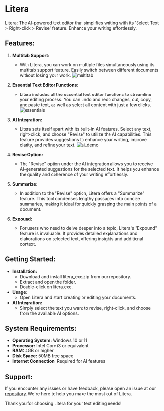 # Litera

Litera: The AI-powered text editor that simplifies writing with its 'Select Text > Right-click > Revise' feature. Enhance your writing effortlessly.

## Features:

1. **Multitab Support:**
   - With Litera, you can work on multiple files simultaneously using its multitab support feature. Easily switch between different documents without losing your work.
![multitab](https://github.com/reimo22/Litera/assets/134300371/bd201cc9-a3dd-4943-b2a9-72585e8f4638)


2. **Essential Text Editor Functions:**
   - Litera includes all the essential text editor functions to streamline your editing process. You can undo and redo changes, cut, copy, and paste text, as well as select all content with just a few clicks.
![essentials](https://github.com/reimo22/Litera/assets/134300371/9a845b34-2777-4743-a9e3-8153f5a6e3ab)


3. **AI Integration:**
   - Litera sets itself apart with its built-in AI features. Select any text, right-click, and choose "Revise" to utilize the AI capabilities. This feature provides suggestions to enhance your writing, improve clarity, and refine your text.
![ai_demo](https://github.com/reimo22/Litera/assets/134300371/d28bdce2-2ecf-4d6a-9b51-c3c708c8c4b7)


4. **Revise Option:**
   - The "Revise" option under the AI integration allows you to receive AI-generated suggestions for the selected text. It helps you enhance the quality and coherence of your writing effortlessly.


5. **Summarize:**
   - In addition to the "Revise" option, Litera offers a "Summarize" feature. This tool condenses lengthy passages into concise summaries, making it ideal for quickly grasping the main points of a document.

6. **Expound:**
   - For users who need to delve deeper into a topic, Litera's "Expound" feature is invaluable. It provides detailed explanations and elaborations on selected text, offering insights and additional context.


## Getting Started:

- **Installation:**
  - Download and install litera_exe.zip from our repository.
  - Extract and open the folder.
  - Double-click on litera.exe.
- **Usage:**
  - Open Litera and start creating or editing your documents.
- **AI Integration:**
  - Simply select the text you want to revise, right-click, and choose from the available AI options.

## System Requirements:

- **Operating System:** Windows 10 or 11
- **Processor:** Intel Core i3 or equivalent
- **RAM:** 4GB or higher
- **Disk Space:** 50MB free space
- **Internet Connection:** Required for AI features

## Support:

If you encounter any issues or have feedback, please open an issue at our [repository](https://github.com/reimo22/Litera). We're here to help you make the most out of Litera.

Thank you for choosing Litera for your text editing needs!
